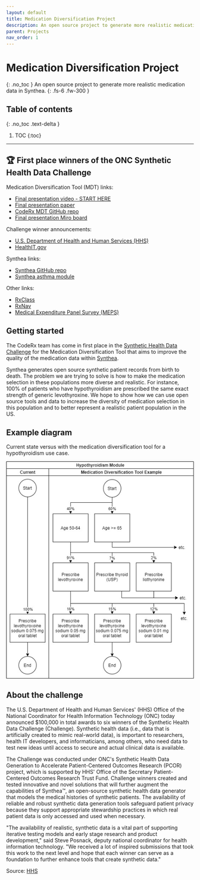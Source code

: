 ```yaml
---
layout: default
title: Medication Diversification Project
description: An open source project to generate more realistic medication data in Synthea.
parent: Projects
nav_order: 1
---
```


# Medication Diversification Project
{: .no_toc }
An open source project to generate more realistic medication data in Synthea.
{: .fs-6 .fw-300 }

## Table of contents
{: .no_toc .text-delta }

1. TOC
{:toc}

---

## 🏆 First place winners of the ONC Synthetic Health Data Challenge
Medication Diversification Tool (MDT) links:
* [Final presentation video - START HERE](https://www.youtube.com/watch?v=9u5BSCWQtJM)
* [Final presentation paper](https://www.healthit.gov/sites/default/files/page/2021-09/CodeRx_Synthetic_Data_Solution.pdf)
* [CodeRx MDT GitHub repo](https://github.com/coderxio/medication-diversification)
* [Final presentation Miro board](https://synthetichealth.github.io/module-builder/#asthma)

Challenge winner announcements:
* [U.S. Department of Health and Human Services (HHS)](https://www.hhs.gov/about/news/2021/09/21/hhs-announces-synthetic-health-data-challenge-winners.html)
* [HealthIT.gov](https://www.healthit.gov/topic/scientific-initiatives/pcor/synthetic-health-data-generation-accelerate-patient-centered-outcomes)

Synthea links:
* [Synthea GitHub repo](https://github.com/synthetichealth/synthea)
* [Synthea asthma module](https://synthetichealth.github.io/module-builder/#asthma)

Other links:
* [RxClass](https://mor.nlm.nih.gov/RxClass/)
* [RxNav](https://mor.nlm.nih.gov/RxNav/)
* [Medical Expenditure Panel Survey (MEPS)](https://meps.ahrq.gov/mepsweb/about_meps/survey_back.jsp)

## Getting started
The CodeRx team has come in first place in the [Synthetic Health Data Challenge](https://www.challenge.gov/challenge/synthetic-health-data-challenge/) for the Medication Diversification Tool that aims to improve the quality of the medication data within [Synthea](https://synthea.mitre.org/about).

Synthea generates open source synthetic patient records from birth to death. The problem we are trying to solve is how to make the medication selection in these populations more diverse and realistic. For instance, 100% of patients who have hypothyroidism are prescribed the same exact strength of generic levothyroxine. We hope to show how we can use open source tools and data to increase the diversity of medication selection in this population and to better represent a realistic patient population in the US.

## Example diagram
Current state versus with the medication diversification tool for a hypothyroidism use case.

![MDT Example Diagram](/assets/images/mdt-example-diagram.jpg)

## About the challenge
The U.S. Department of Health and Human Services' (HHS) Office of the National Coordinator for Health Information Technology (ONC) today announced $100,000 in total awards to six winners of the Synthetic Health Data Challenge (Challenge). Synthetic health data (i.e., data that is artificially created to mimic real-world data), is important to researchers, health IT developers, and informaticians, among others, who need data to test new ideas until access to secure and actual clinical data is available.

The Challenge was conducted under ONC's Synthetic Health Data Generation to Accelerate Patient-Centered Outcomes Research (PCOR) project, which is supported by HHS' Office of the Secretary Patient-Centered Outcomes Research Trust Fund. Challenge winners created and tested innovative and novel solutions that will further augment the capabilities of Synthea™, an open-source synthetic health data generator that models the medical histories of synthetic patients. The availability of reliable and robust synthetic data generation tools safeguard patient privacy because they support appropriate stewardship practices in which real patient data is only accessed and used when necessary.

"The availability of realistic, synthetic data is a vital part of supporting iterative testing models and early stage research and product development," said Steve Posnack, deputy national coordinator for health information technology. "We received a lot of inspired submissions that took this work to the next level and hope that each winner can serve as a foundation to further enhance tools that create synthetic data."

Source: [HHS](https://www.hhs.gov/about/news/2021/09/21/hhs-announces-synthetic-health-data-challenge-winners.html)
